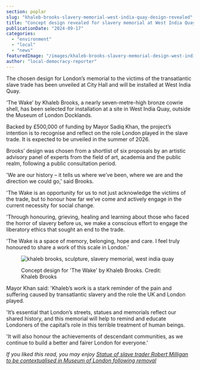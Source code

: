 ```yaml
---
section: poplar
slug: "khaleb-brooks-slavery-memorial-west-india-quay-design-revealed"
title: "Concept design revealed for slavery memorial at West India Quay"
publicationDate: "2024-09-17"
categories: 
  - "environment"
  - "local"
  - "news"
featuredImage: "/images/khaleb-brooks-slavery-memorial-design-west-india-quay.jpg"
author: "local-democracy-reporter"
---
```


The chosen design for London’s memorial to the victims of the transatlantic slave trade has been unveiled at City Hall and will be installed at West India Quay.

‘The Wake’ by Khaleb Brooks, a nearly seven-metre-high bronze cowrie shell, has been selected for installation at a site in West India Quay, outside the Museum of London Docklands.

Backed by £500,000 of funding by Mayor Sadiq Khan, the project’s intention is to recognise and reflect on the role London played in the slave trade. It is expected to be unveiled in the summer of 2026.

Brooks’ design was chosen from a shortlist of six proposals by an artistic advisory panel of experts from the field of art, academia and the public realm, following a public consultation period.

'We are our history – it tells us where we’ve been, where we are and the direction we could go,' said Brooks.

'The Wake is an opportunity for us to not just acknowledge the victims of the trade, but to honour how far we’ve come and actively engage in the current necessity for social change.

'Through honouring, grieving, healing and learning about those who faced the horror of slavery before us, we make a conscious effort to engage the liberatory ethics that sought an end to the trade.

'The Wake is a space of memory, belonging, hope and care. I feel truly honoured to share a work of this scale in London.'

<figure>

![khaleb brooks, sculpture, slavery memorial, west india quay](/images/khaleb-brooks-slavery-memorial-design-west-india-quay-2.jpg)

<figcaption>

Concept design for 'The Wake' by Khaleb Brooks. Credit: Khaleb Brooks

</figcaption>

</figure>

Mayor Khan said: 'Khaleb’s work is a stark reminder of the pain and suffering caused by transatlantic slavery and the role the UK and London played.

'It’s essential that London’s streets, statues and memorials reflect our shared history, and this memorial will help to remind and educate Londoners of the capital’s role in this terrible treatment of human beings.

'It will also honour the achievements of descendant communities, as we continue to build a better and fairer London for everyone.'

_If you liked this read, you may enjoy [Statue of slave trader Robert Milligan to be contextualised in Museum of London following removal](https://poplarlondon.co.uk/robert-milligan-statue-museum-london/)_
